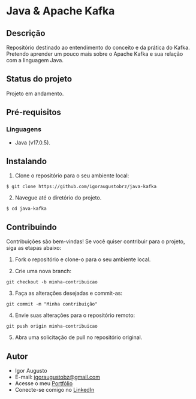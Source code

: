 # Java & Apache Kafka

## Descrição

Repositório destinado ao entendimento do conceito e da prática do Kafka. Pretendo aprender um pouco mais sobre o Apache Kafka e sua relação com a linguagem Java.

## Status do projeto

Projeto em andamento.

## Pré-requisitos

### Linguagens

- Java (v17.0.5).

## Instalando

1. Clone o repositório para o seu ambiente local:

```
$ git clone https://github.com/igoraugustobrz/java-kafka
```

2. Navegue até o diretório do projeto.

```
$ cd java-kafka
```

## Contribuindo

Contribuições são bem-vindas! Se você quiser contribuir para o projeto, siga as etapas abaixo:

1. Fork o repositório e clone-o para o seu ambiente local.

2. Crie uma nova branch:

```
git checkout -b minha-contribuicao
```

3. Faça as alterações desejadas e commit-as:

```
git commit -m "Minha contribuição"
```

4. Envie suas alterações para o repositório remoto:

```
git push origin minha-contribuicao
```

5. Abra uma solicitação de pull no repositório original.

## Autor

- Igor Augusto
- E-mail: igoraugustobz@gmail.com
- Acesse o meu [Portfólio](https://iaugusto.vercel.app/)
- Conecte-se comigo no [LinkedIn](https://www.linkedin.com/in/igorbrz/)
